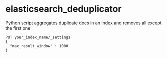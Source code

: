 # elasticsearch_deduplicator
Python script aggregates duplicate docs in an index and removes all except the first one


```
PUT your_index_name/_settings
{
  "max_result_window" : 1000 
}
```
